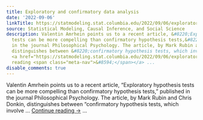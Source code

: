 ```yaml
---
title: Exploratory and confirmatory data analysis
date: '2022-09-06'
linkTitle: https://statmodeling.stat.columbia.edu/2022/09/06/exploratory-and-confirmatory-data-analysis/
source: Statistical Modeling, Causal Inference, and Social Science
description: Valentin Amrhein points us to a recent article, &#8220;Exploratory hypothesis
  tests can be more compelling than confirmatory hypothesis tests,&#8221; published
  in the journal Philosophical Psychology. The article, by Mark Rubin and Chris Donkin,
  distinguishes between &#8220;confirmatory hypothesis tests, which involve &#8230;
  <a href="https://statmodeling.stat.columbia.edu/2022/09/06/exploratory-and-confirmatory-data-analysis/">Continue
  reading <span class="meta-nav">&#8594;</span></a> ...
disable_comments: true
---
```

Valentin Amrhein points us to a recent article, &#8220;Exploratory hypothesis tests can be more compelling than confirmatory hypothesis tests,&#8221; published in the journal Philosophical Psychology. The article, by Mark Rubin and Chris Donkin, distinguishes between &#8220;confirmatory hypothesis tests, which involve &#8230; <a href="https://statmodeling.stat.columbia.edu/2022/09/06/exploratory-and-confirmatory-data-analysis/">Continue reading <span class="meta-nav">&#8594;</span></a> ...